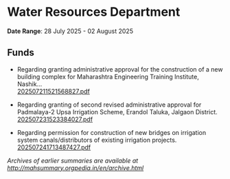 # Water Resources Department

**Date Range**: 28 July 2025 - 02 August 2025


## Funds
- Regarding granting administrative approval for the construction of a new building complex for Maharashtra Engineering Training Institute, Nashik...\
  [202507211521568827.pdf](https://gr.maharashtra.gov.in/Site/Upload/Government%20Resolutions/English/202507211521568827.pdf)

- Regarding granting of second revised administrative approval for Padmalaya-2 Upsa Irrigation Scheme, Erandol Taluka, Jalgaon District.\
  [202507231523384027.pdf](https://gr.maharashtra.gov.in/Site/Upload/Government%20Resolutions/English/202507231523384027.pdf)

- Regarding permission for construction of new bridges on irrigation system canals/distributors of existing irrigation projects.\
  [202507241713487427.pdf](https://gr.maharashtra.gov.in/Site/Upload/Government%20Resolutions/English/202507241713487427.pdf)


*Archives of earlier summaries are available at http://mahsummary.orgpedia.in/en/archive.html*